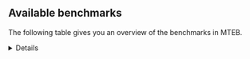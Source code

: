 ## Available benchmarks
The following table gives you an overview of the benchmarks in MTEB.

<details>

<!-- This allows the table to be autogenerated in the future: -->
<!-- BENCHMARKS TABLE START -->

| Name | Leaderboard name | # Tasks | Task Types | Domains | Languages |
|------|------------------|---------|------------|---------|-----------|
| [BEIR](https://arxiv.org/abs/2104.08663) | BEIR | 15 | Retrieval: 15 | [Blog, Government, Encyclopaedic, Reviews, Written, Programming, Social, Academic, Financial, Web, News, Medical, Non-fiction] | eng |
| [BEIR-NL](https://arxiv.org/abs/2412.08329) | BEIR-NL | 15 | Retrieval: 15 | [Encyclopaedic, Written, Academic, Web, Medical, Non-fiction] | nld |
| [BRIGHT](https://brightbenchmark.github.io/) | BRIGHT | 1 | Retrieval: 1 | [Non-fiction, Written] | eng |
| [BRIGHT (long)](https://brightbenchmark.github.io/) | BRIGHT (long) | 1 | Retrieval: 1 | [Non-fiction, Written] | eng |
| [BuiltBench(eng)](https://arxiv.org/abs/2411.12056) | BuiltBench(eng) | 4 | Clustering: 2, Retrieval: 1, Reranking: 1 | [Engineering, Written] | eng |
| [ChemTEB](https://arxiv.org/abs/2412.00532) | Chemical | 27 | BitextMining: 1, Classification: 17, Clustering: 2, PairClassification: 5, Retrieval: 2 | [Chemistry] | por,kor,zho,jpn,nld,deu,fra,tur,msa,ces,eng,hin,spa |
| [CoIR](https://github.com/CoIR-team/coir) | Code Information Retrieval | 10 | Retrieval: 10 | [Written, Programming] | java,c++,python,php,javascript,ruby,eng,sql,go |
| [CodeRAG](https://arxiv.org/abs/2406.14497) | CodeRAG | 4 | Reranking: 4 | [Programming] | python |
| [Encodechka](https://github.com/avidale/encodechka) | Encodechka | 7 | STS: 2, Classification: 4, PairClassification: 1 | [Government, Fiction, Social, Written, Web, News, Non-fiction] | rus |
| [FollowIR](https://arxiv.org/abs/2403.15246) | Instruction Following | 3 | InstructionRetrieval: 3 | [News, Written] | eng |
| [LongEmbed](https://arxiv.org/abs/2404.12096v2) | Long-context Retrieval | 6 | Retrieval: 6 | [Blog, Fiction, Encyclopaedic, Written, Academic, Spoken, Non-fiction] | eng |
| [MIEB(Img)](https://arxiv.org/abs/2504.10471) | Image only | 49 | Any2AnyRetrieval: 15, ImageClassification: 22, ImageClustering: 5, VisualSTS(eng): 5, VisualSTS(multi): 2 | [Blog, Scene, Encyclopaedic, Reviews, Written, Social, Spoken, Web, News, Medical, Non-fiction] | por,cmn,nld,ara,deu,pol,fra,tur,eng,rus,kor,spa,ita |
| [MIEB(Multilingual)](https://arxiv.org/abs/2504.10471) | Image-Text, Multilingual | 130 | ImageClassification: 22, ImageClustering: 5, ZeroShotClassification: 23, VisionCentricQA: 6, Compositionality: 7, VisualSTS(eng): 7, Any2AnyRetrieval: 45, DocumentUnderstanding: 10, Any2AnyMultilingualRetrieval: 3, VisualSTS(multi): 2 | [Blog, Scene, Encyclopaedic, Reviews, Constructed, Social, Written, Academic, Spoken, Web, News, Medical, Non-fiction] | est,hrv,hun,tha,vie,quz,ukr,ind,dan,zho,cmn,ell,ara,fra,fil,eng,rus,tel,ron,spa,ita,swa,fas,jpn,heb,nld,nor,tur,ces,bul,kor,swe,por,mri,fin,deu,pol,ben,hin |
| [MIEB(eng)](https://arxiv.org/abs/2504.10471) | Image-Text, English | 125 | ImageClassification: 22, ImageClustering: 5, ZeroShotClassification: 23, VisionCentricQA: 6, Compositionality: 7, VisualSTS(eng): 7, Any2AnyRetrieval: 45, DocumentUnderstanding: 10 | [Blog, Scene, Encyclopaedic, Reviews, Constructed, Social, Written, Academic, Spoken, Web, News, Medical, Non-fiction] | eng |
| [MIEB(lite)](https://arxiv.org/abs/2504.10471) | Image-Text, Lite | 51 | ImageClassification: 8, ImageClustering: 2, ZeroShotClassification: 7, VisionCentricQA: 5, Compositionality: 6, VisualSTS(eng): 2, VisualSTS(multi): 2, Any2AnyRetrieval: 11, DocumentUnderstanding: 6, Any2AnyMultilingualRetrieval: 2 | [Blog, Scene, Encyclopaedic, Reviews, Social, Written, Academic, Spoken, Web, News, Medical, Non-fiction] | est,hrv,hun,tha,vie,quz,ukr,ind,dan,cmn,zho,ell,ara,fra,eng,rus,fil,tel,ron,spa,ita,swa,fas,nld,jpn,heb,nor,tur,bul,ces,kor,swe,por,mri,fin,deu,pol,ben,hin |
| [MINERSBitextMining](https://arxiv.org/pdf/2406.07424) | MINERSBitextMining | 7 | BitextMining: 7 | [Social, Written, Reviews] | tam,mal,hun,awa,jav,ukr,nno,aze,lit,dan,srp,kab,afr,csb,ara,ido,ibo,eng,ban,tuk,fry,nov,swh,mon,tur,tat,gla,hsb,yor,kor,mui,cha,gsw,nds,ben,hin,khm,est,hrv,ace,dtp,vie,cat,pms,yue,tgl,mad,ind,oci,ron,bew,heb,jpn,min,bbc,bos,bul,ces,dsb,ile,uig,rej,hau,isl,fin,pol,hye,lat,mak,ber,nij,wuu,yid,zsm,pes,cym,slv,fra,lvs,arq,amh,ita,abs,war,sqi,bjn,mhr,bre,lfn,sun,swe,orv,kat,deu,bel,tzl,pam,tha,bhp,ast,eus,fao,slk,ina,uzb,cmn,bug,cor,ell,epo,ceb,rus,tel,spa,mkd,max,nld,kaz,cbk,xho,gle,ang,arz,pcm,kur,por,swg,kzj,urd,mar,nob,glg |
| MTEB(Code, v1) | Code | 12 | Retrieval: 12 | [Written, Programming] | java,swift,c++,python,shell,php,scala,typescript,c,javascript,ruby,eng,sql,go,rust |
| MTEB(Europe, v1) | European | 74 | BitextMining: 7, Classification: 21, Clustering: 8, Retrieval: 15, InstructionRetrieval: 3, MultilabelClassification: 2, PairClassification: 6, Reranking: 3, STS: 9 | [Blog, Fiction, Social, Legal, Subtitles, News, Medical, Encyclopaedic, Reviews, Academic, Financial, Web, Non-fiction, Government, Written, Constructed, Programming, Spoken, Religious] | est,hrv,hun,eus,fao,nno,slk,lit,dan,ell,slv,fra,lav,eng,ron,spa,ita,nld,mlt,ces,bul,gle,swe,por,isl,fin,deu,pol,nob,rom |
| MTEB(Indic, v1) | Indic | 23 | BitextMining: 4, Clustering: 1, Classification: 13, PairClassification: 1, Retrieval: 2, Reranking: 1, STS: 1 | [Government, Fiction, Social, Reviews, Written, Constructed, Encyclopaedic, Spoken, Legal, Religious, Web, News, Non-fiction] | bho,tam,ory,mal,awa,mwr,bod,gom,hne,sat,brx,boy,mup,guj,mni,pan,eng,tel,nep,kas,bgc,mai,snd,npi,kan,gbm,doi,san,asm,raj,urd,pus,mar,ben,hin |
| MTEB(Law, v1) | Legal | 8 | Retrieval: 8 | [Written, Legal] | eng,zho,deu |
| MTEB(Medical, v1) | Medical | 12 | Retrieval: 9, Clustering: 2, Reranking: 1 | [Government, Written, Academic, Web, Medical, Non-fiction] | zho,cmn,ara,pol,vie,fra,eng,rus,kor,spa |
| MTEB(Multilingual, v1) | Multilingual | 132 | BitextMining: 13, Classification: 43, Clustering: 17, Retrieval: 18, InstructionRetrieval: 3, MultilabelClassification: 5, PairClassification: 11, Reranking: 6, STS: 16 | [Blog, Fiction, Social, Legal, Subtitles, News, Medical, Encyclopaedic, Reviews, Academic, Financial, Web, Non-fiction, Government, Written, Constructed, Programming, Spoken, Entertainment, Religious] | mgh,bjk,cuc,cjv,zap,mco,nak,mal,tmd,fuh,urb,mwp,mxb,top,txq,kpg,aom,dgc,sus,xla,mil,jav,ltz,tod,hop,nno,awb,gof,dan,mcq,daa,mkl,maq,snp,fij,sey,ido,cap,kaq,maz,cpa,llg,bbb,mlg,fas,nov,agg,inb,san,kor,pib,mui,nho,tbo,wrk,cha,pab,hlt,myw,nhy,gsw,nds,pus,abt,kmg,tac,qxo,yuw,kdl,bvr,mxq,wbi,sbe,ruf,ilo,bps,pap,dtp,bus,tdt,cat,div,pah,zab,nhr,cwe,tnk,ind,gdr,meu,kmb,tgo,guj,ckb,spy,nys,wed,far,xtd,ntu,ncj,nhg,lin,bkx,aoi,ken,mam,ile,aeb,ubr,chv,nqo,mgc,raj,agu,amn,kbq,bmu,gym,soy,toc,wap,hmn,yka,ngp,bem,hye,tsn,gng,bgt,kmu,prf,kos,mih,nna,ssd,yut,szl,arn,lmo,gom,aii,tav,cbu,bzd,gfk,kqf,jae,klv,aaz,ood,cot,msb,cym,fuc,fra,ssg,srq,ndj,tlf,ibo,kon,jac,ita,usp,crx,heg,amu,ata,ksr,qvm,dyu,hto,npi,mlt,acu,yuj,gvs,ary,msa,mag,apz,nca,agm,tbg,noa,chz,mpm,zyp,snn,sag,nop,sun,enq,poy,lex,srm,seh,atg,wmw,dov,qul,nfa,kqa,tzj,bmr,kql,bjv,hmo,otq,bjz,blz,kjs,taw,ots,nde,bpr,ven,gun,nko,khs,scn,fao,arp,bsp,knc,sps,ksd,kbp,bsn,knj,sxb,kiw,cnl,kje,kwf,bzh,kdc,bhg,tbf,tzo,adz,cut,qxn,hns,sri,snd,max,kbm,azg,tew,sco,kyc,tiw,myk,xho,gle,ang,arz,ksj,pcm,mbj,por,miz,kur,kyf,nhw,qxh,cth,gvn,urd,kvn,ncl,mya,yaq,zaa,mlh,als,glg,blw,mie,ubu,cjk,cac,kyg,meq,hun,myy,sin,awa,gum,leu,tfr,uzn,tsw,mkj,zpv,yml,ctp,mwf,shj,kze,huu,car,tyv,cpy,ded,fry,swh,mai,knf,mcf,wol,zar,boj,hsb,toj,zac,ptu,luo,ntj,ttc,msm,cek,ben,kpx,qwh,mig,pri,msc,ssw,eri,pio,khm,cco,bbr,dob,zpz,tpi,ory,hrv,pms,chd,gux,lim,dad,chf,vid,apw,acm,yue,poi,mad,shn,med,alq,wnu,obo,abx,usa,zca,dgr,dik,ron,kue,uli,alp,kkc,mti,kin,bsj,mic,nuy,min,fuv,bos,bbc,ces,dsb,bmk,dah,spl,qvn,tte,yad,prs,gnn,hau,agr,fin,bef,rug,soq,zul,gmv,cui,tna,cav,cni,som,snx,row,mox,kkl,nij,cgc,kir,sat,auc,mcb,mek,beo,kwj,wro,yre,cbi,nvm,bak,slv,amh,nep,qvz,war,bgc,mux,cle,rai,smk,ghs,sah,pag,nin,kpr,npl,mau,piu,maa,mgw,bre,byr,bkq,tue,cof,lua,cuk,zai,klt,jvn,gnw,kmo,snc,xbi,nyu,zos,acq,guo,mca,tnc,tha,dzo,eus,mto,hne,gup,glk,mks,slk,ncu,jid,wbp,bss,bug,vmy,zho,cor,aak,epo,zpc,mni,bvd,xon,rus,tel,atd,rgu,amr,cpu,gwi,ixl,tso,ebk,tpa,boa,shp,tpz,ura,apr,acr,rwo,zaw,amk,isn,yap,anv,mpx,iou,mri,cmo,mle,wiu,ntp,mbl,ltg,arl,ewe,ino,shi,bnp,tam,apu,bch,cbv,bao,mbh,nus,ukr,myu,yal,sgb,srp,not,wiv,trc,aze,kab,mhl,twi,ter,ara,csb,xav,ign,roo,eng,qvw,kiz,lug,gvc,nou,dop,gaw,ban,nwi,cbs,mpt,wuv,tuk,caa,mpp,crn,mxt,srn,okv,doi,hch,tur,tat,aso,nhe,xnn,yor,anh,kyz,tos,tku,crh,mos,yon,cpc,xsi,hin,tgp,atb,mav,nnq,est,sbs,nas,zaj,vie,kde,grn,mib,aau,cjo,reg,otm,fur,tgl,zav,oci,cak,mcp,aui,mkn,kwd,mqb,lbk,quh,bhl,hvn,gam,djk,nss,khz,heb,gvf,jpn,cme,bul,plu,cya,wsk,suz,ikw,gdn,guh,fuf,umb,tah,rej,zga,isl,kgf,mmx,ars,etr,tcs,box,knv,rom,dgz,ber,mop,xtm,kqw,naf,ian,gai,uvl,wuu,wim,kne,pes,boy,avt,tuf,dww,emi,con,lww,msy,lvs,hub,lid,pan,nso,caf,kpw,pjt,bgs,dji,kmk,ngu,swa,mva,krc,otn,fai,bba,emp,lgl,zsr,mhr,amx,big,tiy,uvh,auy,omw,swe,yva,orv,tvk,kat,deu,cax,quc,kew,tof,ptp,mbc,arb,mlp,tnp,ajp,mqj,pam,jao,qvh,pad,wat,mwr,cao,nsn,kea,uzb,ina,bam,sim,chq,cbr,cmn,viv,ceb,azz,pon,ton,mxp,bjp,djr,awx,nld,iws,cab,cbk,hus,sna,tbz,tke,asm,glv,att,byx,kwi,ctu,mzz,bkd,opm,awk,dwr,dwy,tnn,aly,cux,geb,uri,urw,qvc,tuo,esk,mar,kzj,zao,sue,poe,zlm,upv,cnt,wmt,vec,tgk,mmo,swg,buk,nbq,bmh,mir,run,yrb,tif,muy,aoj,nii,rmy,bod,mbb,tum,tir,csy,ktm,kgk,mvn,lit,zad,kbh,tuc,afr,plt,chk,hat,ikk,for,jni,pao,cbc,fue,mps,dhg,lus,tbc,agt,jic,aby,kan,zat,mon,nor,mpj,bjr,lac,taj,txu,gla,maj,qvs,eko,lcm,tim,wos,mey,zpu,azb,lij,clu,ake,mit,rmc,kms,dif,ons,sgz,too,ace,urt,aer,met,ycn,zty,rkb,zpq,lao,tca,pwg,mph,azj,aai,tzm,gah,stp,apb,taq,mup,kto,ssx,kmh,lbb,nch,sny,bew,lif,wal,wln,apn,imo,gbm,zpo,bqc,sot,mdy,nhi,kqc,poh,spp,uig,gaz,khk,agd,ote,pol,bqp,mee,sbk,lat,aia,zas,mbs,mjc,mak,xed,apc,waj,kam,srd,hix,bho,ape,hbo,nab,cop,mio,cpb,cta,quf,gyr,qup,aon,rop,tpt,zsm,brx,yid,amm,ese,aey,cso,zia,kvg,fon,huv,quy,lav,kud,ziw,yby,ztq,arq,gub,haw,agn,abs,kas,mcd,udu,sqi,qve,bjn,nya,tee,nlg,sja,lfn,swp,rro,yaa,kac,kpf,sll,amp,mna,svk,ulk,amf,yss,aka,acf,kbc,wrs,yle,ong,ayr,kmr,qub,bel,bco,orm,bea,bzj,wer,hla,tzl,ydd,jiv,kgp,bhp,pma,bdd,ast,hot,pir,spm,cub,msk,sua,zam,zpm,mbt,grc,ell,nhu,mwc,zpl,nif,pls,fil,kik,spa,beu,ame,faa,tet,kpj,mcr,mkd,smo,hui,bki,kup,ipi,kaz,sab,nob,ppo,ndg,ffm,kek,mwe,amo,pbt,gul,tcz,cbt,gui,bon,are,wnc,bxh,kyq |
| [MTEB(Scandinavian, v1)](https://kennethenevoldsen.github.io/scandinavian-embedding-benchmark/) | Scandinavian | 28 | BitextMining: 2, Classification: 13, Retrieval: 7, Clustering: 6 | [Blog, Government, Fiction, Social, Encyclopaedic, Written, Reviews, Spoken, Legal, Web, News, Non-fiction] | nno,swe,dan,isl,nob,fao |
| [MTEB(cmn, v1)](https://github.com/FlagOpen/FlagEmbedding/tree/master/research/C_MTEB) | Chinese | 32 | Retrieval: 8, Reranking: 4, PairClassification: 2, Clustering: 4, STS: 7, Classification: 7 | [Government, Written, Academic, Entertainment, Financial, Medical, Non-fiction] | cmn |
| [MTEB(deu, v1)](https://arxiv.org/html/2401.02709v1) | German | 19 | Classification: 6, Clustering: 4, PairClassification: 2, Reranking: 1, Retrieval: 4, STS: 2 | [Reviews, Encyclopaedic, Written, Spoken, Legal, Web, News, Non-fiction] | deu |
| MTEB(eng, v1) | English Legacy | 56 | Classification: 12, Retrieval: 15, Clustering: 11, Reranking: 4, STS: 10, PairClassification: 3, Summarization: 1 | [Blog, Government, Reviews, Encyclopaedic, Written, Programming, Social, Academic, Spoken, Financial, Web, News, Medical, Non-fiction] | eng |
| MTEB(eng, v2) | English | 41 | Retrieval: 10, Clustering: 8, Reranking: 2, STS: 9, Classification: 8, PairClassification: 3, Summarization: 1 | [Blog, Encyclopaedic, Reviews, Written, Programming, Social, Academic, Spoken, Financial, Web, News, Medical, Non-fiction] | eng |
| MTEB(fas, beta) | Farsi (BETA) | 60 | Classification: 18, Clustering: 5, PairClassification: 8, Reranking: 2, Retrieval: 21, STS: 3, BitextMining: 3 | [Blog, Social, Reviews, Written, Encyclopaedic, Academic, Spoken, Religious, Web, News, Medical] | fas |
| [MTEB(fra, v1)](https://arxiv.org/abs/2405.20468) | French | 25 | Classification: 6, Clustering: 7, PairClassification: 1, Reranking: 2, Retrieval: 5, STS: 3, Summarization: 1 | [Reviews, Encyclopaedic, Written, Social, Spoken, Academic, Legal, Web, News, Non-fiction] | eng,fra |
| [MTEB(jpn, v1)](https://github.com/sbintuitions/JMTEB) | Japanese | 16 | Clustering: 2, Classification: 4, STS: 2, PairClassification: 1, Retrieval: 6, Reranking: 1 | [Reviews, Encyclopaedic, Written, Spoken, Academic, Web, News, Non-fiction] | jpn |
| MTEB(kor, v1) | Korean | 6 | Classification: 1, Reranking: 1, Retrieval: 2, STS: 2 | [Encyclopaedic, Reviews, Written, Spoken, Web, News] | kor |
| [MTEB(pol, v1)](https://arxiv.org/abs/2405.10138) | Polish | 17 | Classification: 7, Clustering: 3, PairClassification: 4, STS: 3 | [Fiction, Reviews, Social, Written, Spoken, Legal, Academic, Web, News, Non-fiction] | pol |
| [MTEB(rus, v1)](https://aclanthology.org/2023.eacl-main.148/) | Russian | 23 | Classification: 9, Clustering: 3, MultilabelClassification: 2, PairClassification: 1, Reranking: 2, Retrieval: 3, STS: 3 | [Blog, Reviews, Social, Written, Encyclopaedic, Spoken, Academic, Web, News] | rus |
| [NanoBEIR](https://huggingface.co/collections/zeta-alpha-ai/nanobeir-66e1a0af21dfd93e620cd9f6) | NanoBEIR | 13 | Retrieval: 13 | [Encyclopaedic, Social, Written, Academic, Web, News, Medical, Non-fiction] | eng |
| [RAR-b](https://arxiv.org/abs/2404.06347) | Reasoning retrieval | 17 | Retrieval: 17 | [Encyclopaedic, Written, Programming] | eng |

<!-- BENCHMARKS TABLE END -->
